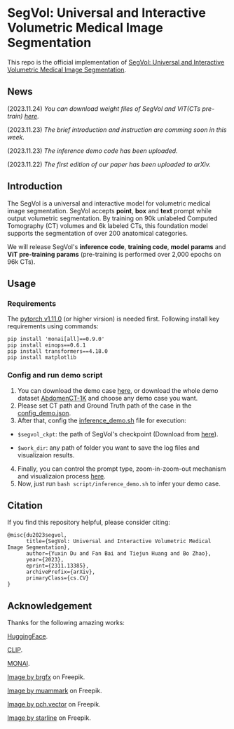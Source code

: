 # SegVol: Universal and Interactive Volumetric Medical Image Segmentation
This repo is the official implementation of [SegVol: Universal and Interactive Volumetric Medical Image Segmentation](https://arxiv.org/abs/2311.13385).

## News
(2023.11.24) *You can download weight files of SegVol and ViT(CTs pre-train) [here](https://drive.google.com/drive/folders/1TEJtgctH534Ko5r4i79usJvqmXVuLf54?usp=drive_link).*

(2023.11.23) *The brief introduction and instruction are comming soon in this week.*

(2023.11.23) *The inference demo code has been uploaded.*

(2023.11.22) *The first edition of our paper has been uploaded to arXiv.*

## Introduction
The SegVol is a universal and interactive model for volumetric medical image segmentation. SegVol accepts **point**, **box** and **text** prompt while output volumetric segmentation. By training on 90k unlabeled Computed Tomography (CT) volumes and 6k labeled CTs, this foundation model supports the segmentation of over 200 anatomical categories.

We will release SegVol's **inference code**, **training code**, **model params** and **ViT pre-training params** (pre-training is performed over 2,000 epochs on 96k  CTs). 

## Usage
### Requirements
The [pytorch v1.11.0](https://pytorch.org/get-started/previous-versions/) (or higher virsion) is needed first. Following install key requirements using commands:

```
pip install 'monai[all]==0.9.0'
pip install einops==0.6.1
pip install transformers==4.18.0
pip install matplotlib
``` 
### Config and run demo script
1. You can download the demo case [here](https://drive.google.com/drive/folders/1TEJtgctH534Ko5r4i79usJvqmXVuLf54?usp=drive_link), or download the whole demo dataset  [AbdomenCT-1K](https://github.com/JunMa11/AbdomenCT-1K) and choose any demo case you want.
2. Please set CT path and Ground Truth path of the case in the [config_demo.json](https://github.com/BAAI-DCAI/SegVol/blob/main/config/config_demo.json).
3. After that, config the [inference_demo.sh](https://github.com/BAAI-DCAI/SegVol/blob/main/script/inference_demo.sh) file for execution:

- `$segvol_ckpt`: the path of SegVol's checkpoint (Download from [here](https://drive.google.com/drive/folders/1TEJtgctH534Ko5r4i79usJvqmXVuLf54?usp=drive_link)).

- `$work_dir`: any path of folder you want to save the log files and visualizaion results.

4. Finally, you can control the prompt type, zoom-in-zoom-out mechanism and visualizaion process [here](https://github.com/BAAI-DCAI/SegVol/blob/35f3ff9c943a74f630e6948051a1fe21aaba91bc/inference_demo.py#L208C11-L208C11).
5. Now, just run `bash script/inference_demo.sh` to infer your demo case.

## Citation
If you find this repository helpful, please consider citing:
```
@misc{du2023segvol,
      title={SegVol: Universal and Interactive Volumetric Medical Image Segmentation}, 
      author={Yuxin Du and Fan Bai and Tiejun Huang and Bo Zhao},
      year={2023},
      eprint={2311.13385},
      archivePrefix={arXiv},
      primaryClass={cs.CV}
}
```

## Acknowledgement
Thanks for the following amazing works:

[HuggingFace](https://huggingface.co/).

[CLIP](https://github.com/openai/CLIP).

[MONAI](https://github.com/Project-MONAI/MONAI).

[Image by brgfx](https://www.freepik.com/free-vector/anatomical-structure-human-bodies_26353260.htm) on Freepik.

[Image by muammark](https://www.freepik.com/free-vector/people-icon-collection_1157380.htm#query=user&position=2&from_view=search&track=sph) on Freepik.

[Image by pch.vector](https://www.freepik.com/free-vector/different-phone-hand-gestures-set_9649376.htm#query=Vector%20touch%20screen%20hand%20gestures&position=4&from_view=search&track=ais) on Freepik.

[Image by starline](https://www.freepik.com/free-vector/set-three-light-bulb-represent-effective-business-idea-concept_37588597.htm#query=idea&position=0&from_view=search&track=sph) on Freepik.




